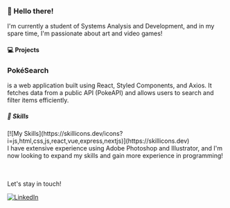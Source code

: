 


  <h3>👋 Hello there!</h3>
  I'm currently a student of Systems Analysis and Development, and in my spare time, I'm passionate about art and video games!

  <h4>💻 Projects</h4>
  <h3>PokéSearch</h3>
  is a web application built using React, Styled Components, and Axios. It fetches data from a public API (PokeAPI) and allows users to search and filter items efficiently.

  <h5>🚀 Skills</h5>
  <div>
 [![My Skills](https://skillicons.dev/icons?i=js,html,css,js,react,vue,express,nextjs)](https://skillicons.dev)
  </div>
  I have extensive experience using Adobe Photoshop and Illustrator, and I'm now looking to expand my skills and gain more experience in programming!
  
  <br></br>
  Let's stay in touch!
  <div>
  <a href="https://www.linkedin.com/in/mateuswerneck/" target="_blank">
  <img src="https://img.shields.io/badge/-LinkedIn-%230077B5?style=for-the-badge&logo=linkedin&logoColor=white" alt="LinkedIn">
  </a>
  </div>
  
<!---
Mwrnk/Mwrnk is a ✨ special ✨ repository because its `README.md` (this file) appears on your GitHub profile.
You can click the Preview link to take a look at your changes.
--->
